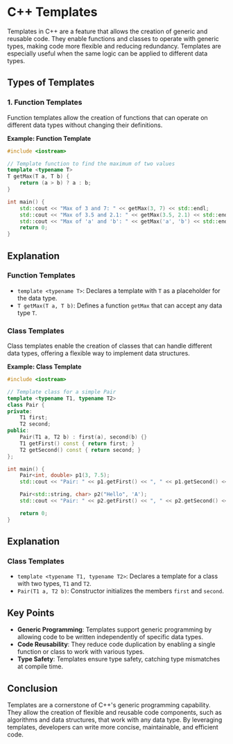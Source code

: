 # C++ Templates

Templates in C++ are a feature that allows the creation of generic and reusable code. They enable functions and classes to operate with generic types, making code more flexible and reducing redundancy. Templates are especially useful when the same logic can be applied to different data types.

## Types of Templates

### 1. Function Templates
Function templates allow the creation of functions that can operate on different data types without changing their definitions.

**Example: Function Template**

```cpp
#include <iostream>

// Template function to find the maximum of two values
template <typename T>
T getMax(T a, T b) {
    return (a > b) ? a : b;
}

int main() {
    std::cout << "Max of 3 and 7: " << getMax(3, 7) << std::endl;
    std::cout << "Max of 3.5 and 2.1: " << getMax(3.5, 2.1) << std::endl;
    std::cout << "Max of 'a' and 'b': " << getMax('a', 'b') << std::endl;
    return 0;
}
```

## Explanation

### Function Templates

- `template <typename T>`: Declares a template with `T` as a placeholder for the data type.
- `T getMax(T a, T b)`: Defines a function `getMax` that can accept any data type `T`.

### Class Templates

Class templates enable the creation of classes that can handle different data types, offering a flexible way to implement data structures.

**Example: Class Template**

```cpp
#include <iostream>

// Template class for a simple Pair
template <typename T1, typename T2>
class Pair {
private:
    T1 first;
    T2 second;
public:
    Pair(T1 a, T2 b) : first(a), second(b) {}
    T1 getFirst() const { return first; }
    T2 getSecond() const { return second; }
};

int main() {
    Pair<int, double> p1(3, 7.5);
    std::cout << "Pair: " << p1.getFirst() << ", " << p1.getSecond() << std::endl;

    Pair<std::string, char> p2("Hello", 'A');
    std::cout << "Pair: " << p2.getFirst() << ", " << p2.getSecond() << std::endl;

    return 0;
}
```

## Explanation

### Class Templates

- `template <typename T1, typename T2>`: Declares a template for a class with two types, `T1` and `T2`.
- `Pair(T1 a, T2 b)`: Constructor initializes the members `first` and `second`.

## Key Points

- **Generic Programming**: Templates support generic programming by allowing code to be written independently of specific data types.
- **Code Reusability**: They reduce code duplication by enabling a single function or class to work with various types.
- **Type Safety**: Templates ensure type safety, catching type mismatches at compile time.

## Conclusion

Templates are a cornerstone of C++'s generic programming capability. They allow the creation of flexible and reusable code components, such as algorithms and data structures, that work with any data type. By leveraging templates, developers can write more concise, maintainable, and efficient code.
